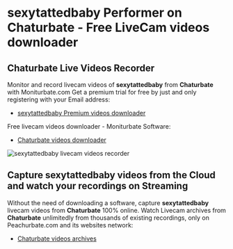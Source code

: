 # sexytattedbaby Performer on Chaturbate - Free LiveCam videos downloader

## Chaturbate Live Videos Recorder

Monitor and record livecam videos of **sexytattedbaby** from **Chaturbate** with Moniturbate.com
Get a premium trial for free by just and only registering with your Email address:
* [sexytattedbaby Premium videos downloader](https://moniturbate.com/request-demo-licence-key.html)

Free livecam videos downloader - Moniturbate Software:
* [Chaturbate videos downloader](https://moniturbate.com/moniturbate-download-software.html)

![sexytattedbaby livecam videos recorder](https://peachurnet.com/templates/moniturbate-software.png)


## Capture sexytattedbaby videos from the Cloud and watch your recordings on Streaming

Without the need of downloading a software, capture **sexytattedbaby** livecam videos from **Chaturbate** 100% online.
Watch Livecam archives from **Chaturbate** unlimitedly from thousands of existing recordings, only on Peachurbate.com and its websites network:
* [Chaturbate videos archives](https://peachurnet.com/)
